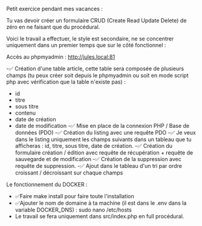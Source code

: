 Petit exercice pendant mes vacances :

Tu vas devoir créer un formulaire CRUD (Create Read Update Delete) de zéro en ne faisant que du procédural.

Voici le travail a effectuer, le style est secondaire, ne se concentrer uniquement dans un premier temps que sur le côté fonctionnel :

Accès au phpmyadmin : http://jules.local:81 

-✅ Création d'une table article, cette table sera composée de plusieurs champs (tu peux créer soit depuis le phpmyadmin ou soit en mode script php avec vérification que la table n'existe pas) : 
  - id
  - titre
  - sous titre
  - contenu
  - date de création
  - date de modification
-✅ Mise en place de la connexion PHP / Base de données (PDO)
-✅ Création du listing avec une requête PDO
-✅ Je veux dans le listing uniquement les champs suivants dans un tableau que tu
    afficheras : id, titre, sous titre, date de création.
-✅ Création du formulaire création / édition avec requête de récupération + 
    requête de sauvegarde et de modification
-✅ Création de la suppression avec requête de suppression.
-✅ Ajout dans le tableau d'un tri par ordre croissant / décroissant sur chaque 
    champs


Le fonctionnement du DOCKER :

- ✅Faire make install pour faire toute l'installation
- ✅Ajouter le nom de domaine à ta machine (il est dans le .env dans la variable DOCKER_DNS) : sudo nano /etc/hosts
- Le travail se fera uniquement dans src/index.php en full procédural.